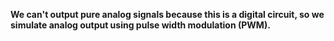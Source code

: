 **We can't output pure analog signals because this is a digital circuit, so we simulate analog output using pulse width modulation (PWM).**